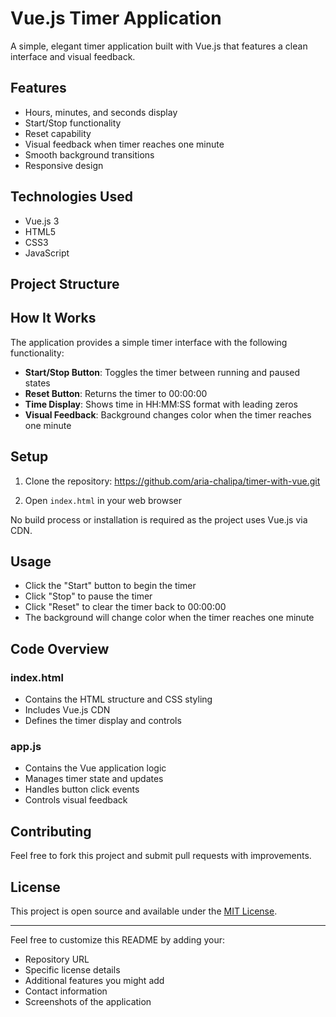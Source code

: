 # Vue.js Timer Application

A simple, elegant timer application built with Vue.js that features a clean interface and visual feedback.

## Features

- Hours, minutes, and seconds display
- Start/Stop functionality
- Reset capability
- Visual feedback when timer reaches one minute
- Smooth background transitions
- Responsive design

## Technologies Used

- Vue.js 3
- HTML5
- CSS3
- JavaScript

## Project Structure

## How It Works

The application provides a simple timer interface with the following functionality:

- **Start/Stop Button**: Toggles the timer between running and paused states
- **Reset Button**: Returns the timer to 00:00:00
- **Time Display**: Shows time in HH:MM:SS format with leading zeros
- **Visual Feedback**: Background changes color when the timer reaches one minute

## Setup

1. Clone the repository: https://github.com/aria-chalipa/timer-with-vue.git

2. Open `index.html` in your web browser

No build process or installation is required as the project uses Vue.js via CDN.

## Usage

- Click the "Start" button to begin the timer
- Click "Stop" to pause the timer
- Click "Reset" to clear the timer back to 00:00:00
- The background will change color when the timer reaches one minute

## Code Overview

### index.html
- Contains the HTML structure and CSS styling
- Includes Vue.js CDN
- Defines the timer display and controls

### app.js
- Contains the Vue application logic
- Manages timer state and updates
- Handles button click events
- Controls visual feedback

## Contributing

Feel free to fork this project and submit pull requests with improvements.

## License

This project is open source and available under the [MIT License](LICENSE).

---

Feel free to customize this README by adding your:
- Repository URL
- Specific license details
- Additional features you might add
- Contact information
- Screenshots of the application
